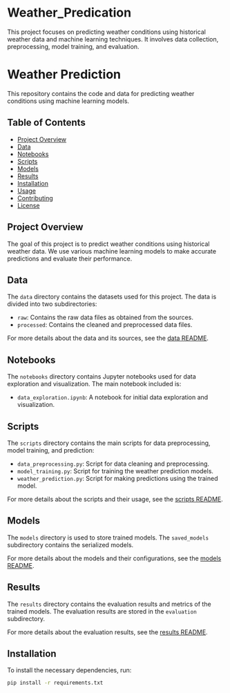 # Weather_Predication
This project focuses on predicting weather conditions using historical weather data and machine learning techniques. It involves data collection, preprocessing, model training, and evaluation.
# Weather Prediction

This repository contains the code and data for predicting weather conditions using machine learning models.

## Table of Contents

- [Project Overview](#project-overview)
- [Data](#data)
- [Notebooks](#notebooks)
- [Scripts](#scripts)
- [Models](#models)
- [Results](#results)
- [Installation](#installation)
- [Usage](#usage)
- [Contributing](#contributing)
- [License](#license)

## Project Overview

The goal of this project is to predict weather conditions using historical weather data. We use various machine learning models to make accurate predictions and evaluate their performance.

## Data

The `data` directory contains the datasets used for this project. The data is divided into two subdirectories:

- `raw`: Contains the raw data files as obtained from the sources.
- `processed`: Contains the cleaned and preprocessed data files.

For more details about the data and its sources, see the [data README](data/README.md).

## Notebooks

The `notebooks` directory contains Jupyter notebooks used for data exploration and visualization. The main notebook included is:

- `data_exploration.ipynb`: A notebook for initial data exploration and visualization.

## Scripts

The `scripts` directory contains the main scripts for data preprocessing, model training, and prediction:

- `data_preprocessing.py`: Script for data cleaning and preprocessing.
- `model_training.py`: Script for training the weather prediction models.
- `weather_prediction.py`: Script for making predictions using the trained model.

For more details about the scripts and their usage, see the [scripts README](scripts/README.md).

## Models

The `models` directory is used to store trained models. The `saved_models` subdirectory contains the serialized models.

For more details about the models and their configurations, see the [models README](models/README.md).

## Results

The `results` directory contains the evaluation results and metrics of the trained models. The evaluation results are stored in the `evaluation` subdirectory.

For more details about the evaluation results, see the [results README](results/README.md).

## Installation

To install the necessary dependencies, run:

```bash
pip install -r requirements.txt
